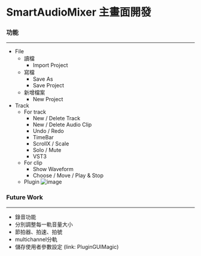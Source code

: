# SmartAudioMixer 主畫面開發

### 功能
---
* File
  * 讀檔
    * Import Project
  * 寫檔
    * Save As
    * Save Project
  * 新增檔案
    * New Project
* Track
  * For track
    * New / Delete  Track
    * New / Delete  Audio Clip
    * Undo / Redo
    * TimeBar
    * ScrollX / Scale
    * Solo / Mute
    * VST3
  * For clip
    * Show Waveform
    * Choose / Move / Play & Stop
  * Plugin
![image](https://user-images.githubusercontent.com/81510945/148918910-548a9554-3d95-4a03-968c-408b9ef099a6.png)

### Future Work
---
* 錄音功能
* 分別調整每一軌音量大小
* 節拍器、拍速、拍號
* multichannel分軌
* 儲存使用者參數設定 (link: PluginGUIMagic)
